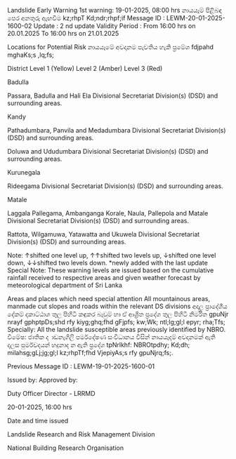 Landslide Early Warning 1st warning: 19-01-2025, 08:00 hrs නායයෑම් පිළිබඳ පෙර අනතුරු ඇඟවීම kz;rhpT Kd;ndr;rhpf;if Message ID : LEWM-20-01-2025-1600-02 Update : 2 nd update Validity Period : From 16:00 hrs on 20.01.2025 To 16:00 hrs on 21.01.2025

Locations for Potential Risk නායයෑමේ අවදානම පැවතිය හැකි ප්‍රමේශ fdjpahd mghaKs;s ,lq;fs;

District Level 1 (Yellow) Level 2 (Amber) Level 3 (Red)

Badulla

Passara, Badulla and Hali Ela Divisional Secretariat Division(s) (DSD) and surrounding areas.

Kandy

Pathadumbara, Panvila and Medadumbara Divisional Secretariat Division(s) (DSD) and surrounding areas.

Doluwa and Ududumbara Divisional Secretariat Division(s) (DSD) and surrounding areas.

Kurunegala

Rideegama Divisional Secretariat Division(s) (DSD) and surrounding areas.

Matale

Laggala Pallegama, Ambanganga Korale, Naula, Pallepola and Matale Divisional Secretariat Division(s) (DSD) and surrounding areas.

Rattota, Wilgamuwa, Yatawatta and Ukuwela Divisional Secretariat Division(s) (DSD) and surrounding areas.

Note: ↑shifted one level up, ↑↑shifted two levels up, ↓shifted one level down, ↓↓shifted two levels down. *newly added with the last update Special Note: These warning levels are issued based on the cumulative rainfall received to respective areas and given weather forecast by meteorological department of Sri Lanka

Areas and places which need special attention All mountainous areas, manmade cut slopes and roads within the relevant DS divisions අදාල ප්‍රාදේශීය දේකම් දකාට්ඨාශ තුල පිහිටි කඳුකර බෑවුම් හා ඒ ආශ්‍රිත ප්‍රදේශ තුල පිහිටි නිර්මිත gpuNjr nrayf gphptpDs;shd rfy kiyg;ghq;fhd gFjpfs; kw;Wk; ntl;lg;gl;l epyr; rha;Tfs; Specially: All the landslide susceptible areas previously identified by NBRO. විමේෂ: ජාතික ද ාඩනැගිලි පර්මදේෂණ සංවිධානය විසින් නායයෑදම් අවදානමක් ඇති දලස පුර්මවදයන් හදුනාද න ඇති ප්‍රදේශ tpNrlkhf: NBROtpdhy; Kd;dh; milahsg;gLj;jg;gl;l kz;rhpTf;fhd VjepiyAs;s rfy gpuNjrq;fs;.

Previous Message ID : LEWM-19-01-2025-1600-01

Issued by: Approved by:

Duty Officer Director - LRRMD

20-01-2025, 16:00 hrs

Date and time issued

Landslide Research and Risk Management Division

National Building Research Organisation